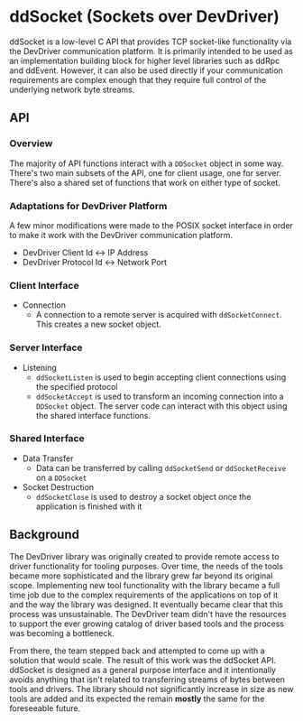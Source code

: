 # ddSocket (Sockets over DevDriver)

ddSocket is a low-level C API that provides TCP socket-like functionality via the DevDriver communication platform. It is primarily intended to be used as an implementation building block for higher level libraries such as ddRpc and ddEvent. However, it can also be used directly if your communication requirements are complex enough that they require full control of the underlying network byte streams.

## API

### Overview

The majority of API functions interact with a `DDSocket` object in some way.
There's two main subsets of the API, one for client usage, one for server.
There's also a shared set of functions that work on either type of socket.

### Adaptations for DevDriver Platform

A few minor modifications were made to the POSIX socket interface in order to make it work with the DevDriver communication platform.

- DevDriver Client Id <-> IP Address
- DevDriver Protocol Id <-> Network Port

### Client Interface

- Connection
  - A connection to a remote server is acquired with `ddSocketConnect`. This creates a new socket object.

### Server Interface

- Listening
  - `ddSocketListen` is used to begin accepting client connections using the specified protocol
  - `ddSocketAccept` is used to transform an incoming connection into a `DDSocket` object. The server code can interact with this object using the shared interface functions.

### Shared Interface

- Data Transfer
  - Data can be transferred by calling `ddSocketSend` or `ddSocketReceive` on a `DDSocket`
- Socket Destruction
  - `ddSocketClose` is used to destroy a socket object once the application is finished with it

## Background

The DevDriver library was originally created to provide remote access to driver functionality for tooling purposes. Over time, the needs of the tools became more sophisticated and the library grew far beyond its original scope. Implementing new tool functionality with the library became a full time job due to the complex requirements of the applications on top of it and the way the library was designed. It eventually became clear that this process was unsustainable. The DevDriver team didn't have the resources to support the ever growing catalog of driver based tools and the process was becoming a bottleneck.

From there, the team stepped back and attempted to come up with a solution that would scale. The result of this work was the ddSocket API. ddSocket is designed as a general purpose interface and it intentionally avoids anything that isn't related to transferring streams of bytes between tools and drivers. The library should not significantly increase in size as new tools are added and its expected the remain **mostly** the same for the foreseeable future.
